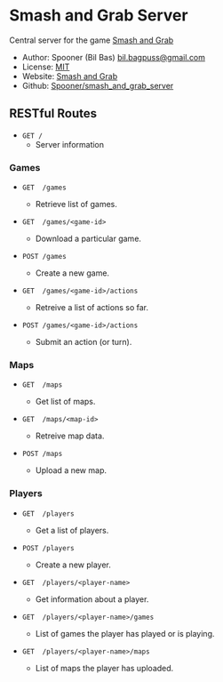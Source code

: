 Smash and Grab Server
=====================

Central server for the game [Smash and Grab](http://spooner.github.com/games/smash_and_grab)

* Author: Spooner (Bil Bas) bil.bagpuss@gmail.com
* License: [MIT](http://www.opensource.org/licenses/mit-license.php)
* Website: [Smash and Grab](http://spooner.github.com/games/smash_and_grab)
* Github: [Spooner/smash_and_grab_server](https://github.com/Spooner/smash_and_grab_server)

RESTful Routes
--------------

* `GET /`                       
  - Server information


### Games

* `GET  /games`                
    - Retrieve list of games.

* `GET  /games/<game-id>`       
    - Download a particular game.

* `POST /games`                 
    - Create a new game.

* `GET  /games/<game-id>/actions`
    - Retreive a list of actions so far.

* `POST /games/<game-id>/actions`
    - Submit an action (or turn).


### Maps

* `GET  /maps`              
    - Get list of maps.

* `GET  /maps/<map-id>`       
    - Retreive map data.

* `POST /maps`
    - Upload a new map.

### Players

* `GET  /players`            
    - Get a list of players.

* `POST /players`             
    - Create a new player.
    
* `GET  /players/<player-name>`            
    - Get information about a player.
    
* `GET  /players/<player-name>/games`
    - List of games the player has played or is playing.
    
* `GET  /players/<player-name>/maps`
    - List of maps the player has uploaded.



